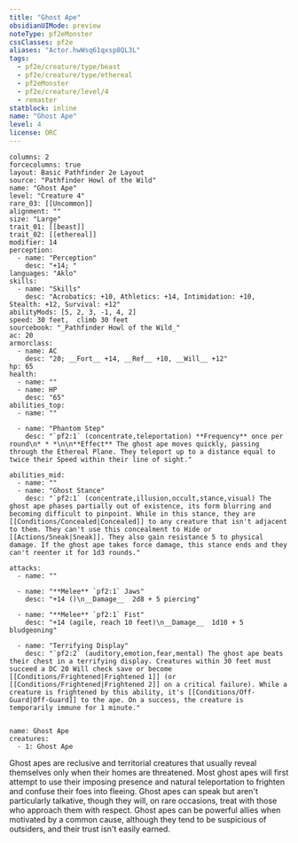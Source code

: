 ```yaml
---
title: "Ghost Ape"
obsidianUIMode: preview
noteType: pf2eMonster
cssClasses: pf2e
aliases: "Actor.hwWsq61qxsp8QL3L" 
tags:
  - pf2e/creature/type/beast
  - pf2e/creature/type/ethereal
  - pf2eMonster
  - pf2e/creature/level/4
  - remaster
statblock: inline
name: "Ghost Ape"
level: 4
license: ORC
---
```


```statblock
columns: 2
forcecolumns: true
layout: Basic Pathfinder 2e Layout
source: "Pathfinder Howl of the Wild"
name: "Ghost Ape"
level: "Creature 4"
rare_03: [[Uncommon]]
alignment: ""
size: "Large"
trait_01: [[beast]]
trait_02: [[ethereal]]
modifier: 14
perception:
  - name: "Perception"
    desc: "+14; "
languages: "Aklo"
skills:
  - name: "Skills"
    desc: "Acrobatics: +10, Athletics: +14, Intimidation: +10, Stealth: +12, Survival: +12"
abilityMods: [5, 2, 3, -1, 4, 2]
speed: 30 feet,  climb 30 feet
sourcebook: "_Pathfinder Howl of the Wild_"
ac: 20
armorclass:
  - name: AC
    desc: "20; __Fort__ +14, __Ref__ +10, __Will__ +12"
hp: 65
health:
  - name: ""
  - name: HP
    desc: "65"
abilities_top:
  - name: ""

  - name: "Phantom Step"
    desc: "`pf2:1` (concentrate,teleportation) **Frequency** once per round\n* * *\n\n**Effect** The ghost ape moves quickly, passing through the Ethereal Plane. They teleport up to a distance equal to twice their Speed within their line of sight."

abilities_mid:
  - name: ""
  - name: "Ghost Stance"
    desc: "`pf2:1` (concentrate,illusion,occult,stance,visual) The ghost ape phases partially out of existence, its form blurring and becoming difficult to pinpoint. While in this stance, they are [[Conditions/Concealed|Concealed]] to any creature that isn't adjacent to them. They can't use this concealment to Hide or [[Actions/Sneak|Sneak]]. They also gain resistance 5 to physical damage. If the ghost ape takes force damage, this stance ends and they can't reenter it for 1d3 rounds."

attacks:
  - name: ""

  - name: "**Melee** `pf2:1` Jaws"
    desc: "+14 ()\n__Damage__  2d8 + 5 piercing"

  - name: "**Melee** `pf2:1` Fist"
    desc: "+14 (agile, reach 10 feet)\n__Damage__  1d10 + 5 bludgeoning"

  - name: "Terrifying Display"
    desc: "`pf2:2` (auditory,emotion,fear,mental) The ghost ape beats their chest in a terrifying display. Creatures within 30 feet must succeed a DC 20 Will check save or become [[Conditions/Frightened|Frightened 1]] (or [[Conditions/Frightened|Frightened 2]] on a critical failure). While a creature is frightened by this ability, it's [[Conditions/Off-Guard|Off-Guard]] to the ape. On a success, the creature is temporarily immune for 1 minute."
 
```

```encounter-table
name: Ghost Ape
creatures:
  - 1: Ghost Ape
```



Ghost apes are reclusive and territorial creatures that usually reveal themselves only when their homes are threatened. Most ghost apes will first attempt to use their imposing presence and natural teleportation to frighten and confuse their foes into fleeing. Ghost apes can speak but aren't particularly talkative, though they will, on rare occasions,&nbsp;treat with those who approach them with respect. Ghost apes can&nbsp;be powerful allies when motivated by a common cause, although they tend to be suspicious of outsiders, and their trust isn't easily earned.
